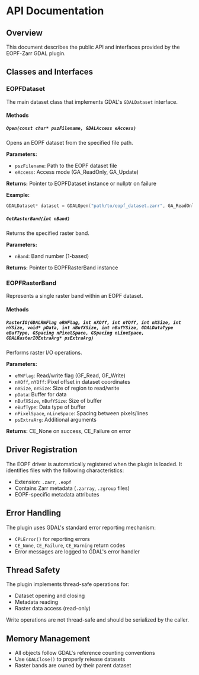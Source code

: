 # API Documentation

## Overview
This document describes the public API and interfaces provided by the EOPF-Zarr GDAL plugin.

## Classes and Interfaces

### EOPFDataset
The main dataset class that implements GDAL's `GDALDataset` interface.

#### Methods

##### `Open(const char* pszFilename, GDALAccess eAccess)`
Opens an EOPF dataset from the specified file path.

**Parameters:**
- `pszFilename`: Path to the EOPF dataset file
- `eAccess`: Access mode (GA_ReadOnly, GA_Update)

**Returns:** Pointer to EOPFDataset instance or nullptr on failure

**Example:**
```cpp
GDALDataset* dataset = GDALOpen("path/to/eopf_dataset.zarr", GA_ReadOnly);
```

##### `GetRasterBand(int nBand)`
Returns the specified raster band.

**Parameters:**
- `nBand`: Band number (1-based)

**Returns:** Pointer to EOPFRasterBand instance

### EOPFRasterBand
Represents a single raster band within an EOPF dataset.

#### Methods

##### `RasterIO(GDALRWFlag eRWFlag, int nXOff, int nYOff, int nXSize, int nYSize, void* pData, int nBufXSize, int nBufYSize, GDALDataType eBufType, GSpacing nPixelSpace, GSpacing nLineSpace, GDALRasterIOExtraArg* psExtraArg)`
Performs raster I/O operations.

**Parameters:**
- `eRWFlag`: Read/write flag (GF_Read, GF_Write)
- `nXOff`, `nYOff`: Pixel offset in dataset coordinates
- `nXSize`, `nYSize`: Size of region to read/write
- `pData`: Buffer for data
- `nBufXSize`, `nBufYSize`: Size of buffer
- `eBufType`: Data type of buffer
- `nPixelSpace`, `nLineSpace`: Spacing between pixels/lines
- `psExtraArg`: Additional arguments

**Returns:** CE_None on success, CE_Failure on error

## Driver Registration

The EOPF driver is automatically registered when the plugin is loaded. It identifies files with the following characteristics:

- Extension: `.zarr`, `.eopf`
- Contains Zarr metadata (`.zarray`, `.zgroup` files)
- EOPF-specific metadata attributes

## Error Handling

The plugin uses GDAL's standard error reporting mechanism:

- `CPLError()` for reporting errors
- `CE_None`, `CE_Failure`, `CE_Warning` return codes
- Error messages are logged to GDAL's error handler

## Thread Safety

The plugin implements thread-safe operations for:
- Dataset opening and closing
- Metadata reading
- Raster data access (read-only)

Write operations are not thread-safe and should be serialized by the caller.

## Memory Management

- All objects follow GDAL's reference counting conventions
- Use `GDALClose()` to properly release datasets
- Raster bands are owned by their parent dataset
